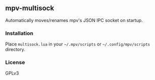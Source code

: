 ## mpv-multisock

Automatically moves/renames mpv's JSON IPC socket on startup.

### Installation

Place `multisock.lua` in your `~/.mpv/scripts` or `~/.config/mpv/scripts` directory.

### License

GPLv3

